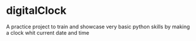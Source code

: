 # digitalClock
 A practice project to train and showcase very basic python skills by making a clock whit current date and time
